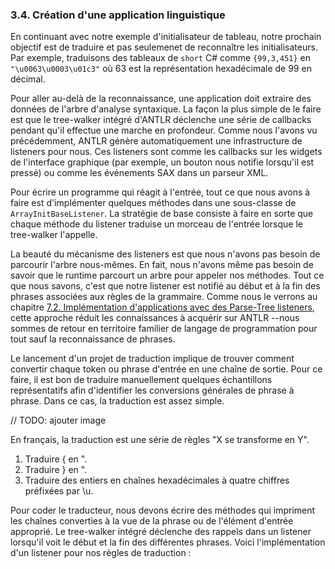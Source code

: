 ﻿### 3.4. Création d'une application linguistique

En continuant avec notre exemple d'initialisateur de tableau, notre prochain objectif est de traduire et pas seulemenet de reconnaître les initialisateurs. Par exemple, traduisons des tableaux de `short` C# comme `{99,3,451}` en `"\u0063\u0003\u01c3"` où 63 est la représentation hexadécimale de 99 en décimal.

Pour aller au-delà de la reconnaissance, une application doit extraire des données de l'arbre d'analyse syntaxique. La façon la plus simple de le faire est que le tree-walker intégré d'ANTLR déclenche une série de callbacks pendant qu'il effectue une marche en profondeur. Comme nous l'avons vu précédemment, ANTLR génère automatiquement une infrastructure de listeners pour nous. Ces listeners sont comme les callbacks sur les widgets de l'interface graphique (par exemple, un bouton nous notifie lorsqu'il est pressé) ou comme les événements SAX dans un parseur XML.

Pour écrire un programme qui réagit à l'entrée, tout ce que nous avons à faire est d'implémenter quelques méthodes dans une sous-classe de `ArrayInitBaseListener`. La stratégie de base consiste à faire en sorte que chaque méthode du listener traduise un morceau de l'entrée lorsque le tree-walker l'appelle.

La beauté du mécanisme des listeners est que nous n'avons pas besoin de parcourir l'arbre nous-mêmes. En fait, nous n'avons même pas besoin de savoir que le runtime parcourt un arbre pour appeler nos méthodes. Tout ce que nous savons, c'est que notre listener est notifié au début et à la fin des phrases associées aux règles de la grammaire.
Comme nous le verrons au chapitre [7.2. Implémentation d'applications avec des Parse-Tree listeners](../../Chapter_07/2), cette approche réduit les connaissances à acquérir sur ANTLR --nous sommes de retour en territoire familier de langage de programmation pour tout sauf la reconnaissance de phrases.

Le lancement d'un projet de traduction implique de trouver comment convertir chaque token ou phrase d'entrée en une chaîne de sortie. Pour ce faire, il est bon de traduire manuellement quelques échantillons représentatifs afin d'identifier les conversions générales de phrase à phrase. Dans ce cas, la traduction est assez simple.

// TODO: ajouter image

En français, la traduction est une série de règles "X se transforme en Y".

1. Traduire { en ".
2. Traduire } en ".
3. Traduire des entiers en chaînes hexadécimales à quatre chiffres préfixées par \u.

Pour coder le traducteur, nous devons écrire des méthodes qui impriment les chaînes converties à la vue de la phrase ou de l'élément d'entrée approprié. Le tree-walker intégré déclenche des rappels dans un listener lorsqu'il voit le début et la fin des différentes phrases. Voici l'implémentation d'un listener pour nos règles de traduction :